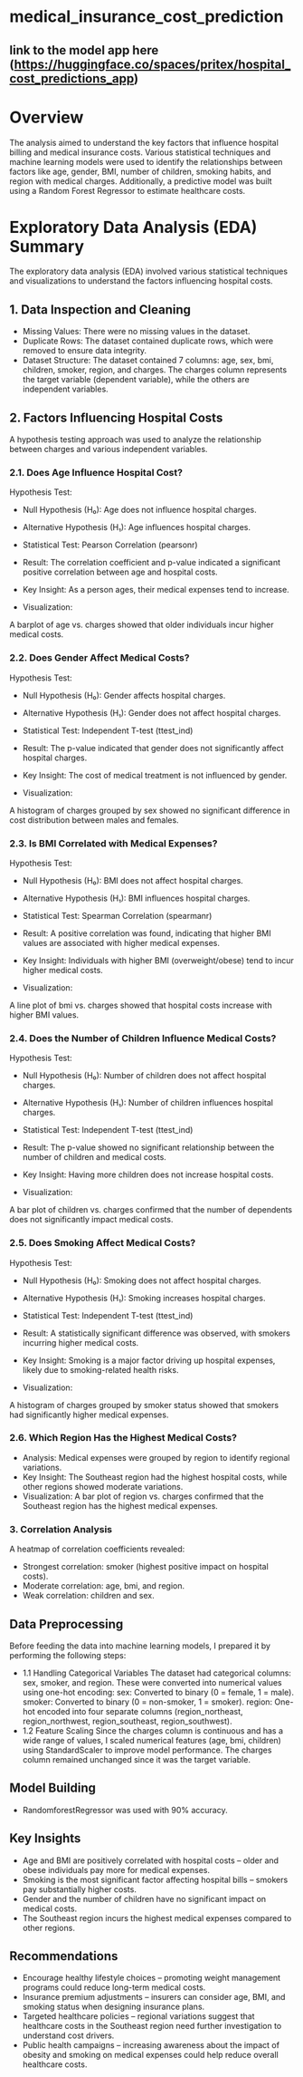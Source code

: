 # medical_insurance_cost_prediction

## link to the model  app here (https://huggingface.co/spaces/pritex/hospital_cost_predictions_app)

# Overview
The analysis aimed to understand the key factors that influence hospital billing and medical insurance costs. Various statistical techniques and machine learning models were used to identify the relationships between factors like age, gender, BMI, number of children, smoking habits, and region with medical charges. Additionally, a predictive model was built using a Random Forest Regressor to estimate healthcare costs.


# Exploratory Data Analysis (EDA) Summary
The exploratory data analysis (EDA) involved various statistical techniques and visualizations to understand the factors influencing hospital costs.

## 1. Data Inspection and Cleaning
- Missing Values: There were no missing values in the dataset.
- Duplicate Rows: The dataset contained duplicate rows, which were removed to ensure data integrity.
- Dataset Structure:
The dataset contained 7 columns: age, sex, bmi, children, smoker, region, and charges.
The charges column represents the target variable (dependent variable), while the others are independent variables.
## 2. Factors Influencing Hospital Costs
A hypothesis testing approach was used to analyze the relationship between charges and various independent variables.

### 2.1. Does Age Influence Hospital Cost?
Hypothesis Test:

- Null Hypothesis (H₀): Age does not influence hospital charges.
- Alternative Hypothesis (H₁): Age influences hospital charges.
- Statistical Test: Pearson Correlation (pearsonr)

- Result: The correlation coefficient and p-value indicated a significant positive correlation between age and hospital costs.

- Key Insight: As a person ages, their medical expenses tend to increase.

- Visualization:

A barplot of age vs. charges showed that older individuals incur higher medical costs.
### 2.2. Does Gender Affect Medical Costs?
Hypothesis Test:

- Null Hypothesis (H₀): Gender affects hospital charges.
- Alternative Hypothesis (H₁): Gender does not affect hospital charges.
- Statistical Test: Independent T-test (ttest_ind)

- Result: The p-value indicated that gender does not significantly affect hospital charges.

- Key Insight: The cost of medical treatment is not influenced by gender.

- Visualization:

A histogram of charges grouped by sex showed no significant difference in cost distribution between males and females.
### 2.3. Is BMI Correlated with Medical Expenses?
Hypothesis Test:

- Null Hypothesis (H₀): BMI does not affect hospital charges.
- Alternative Hypothesis (H₁): BMI influences hospital charges.
- Statistical Test: Spearman Correlation (spearmanr)

- Result: A positive correlation was found, indicating that higher BMI values are associated with higher medical expenses.

- Key Insight: Individuals with higher BMI (overweight/obese) tend to incur higher medical costs.

- Visualization:

A line plot of bmi vs. charges showed that hospital costs increase with higher BMI values.
### 2.4. Does the Number of Children Influence Medical Costs?
Hypothesis Test:

- Null Hypothesis (H₀): Number of children does not affect hospital charges.
- Alternative Hypothesis (H₁): Number of children influences hospital charges.
- Statistical Test: Independent T-test (ttest_ind)

- Result: The p-value showed no significant relationship between the number of children and medical costs.

- Key Insight: Having more children does not increase hospital costs.

- Visualization:

A bar plot of children vs. charges confirmed that the number of dependents does not significantly impact medical costs.
### 2.5. Does Smoking Affect Medical Costs?
Hypothesis Test:

- Null Hypothesis (H₀): Smoking does not affect hospital charges.
- Alternative Hypothesis (H₁): Smoking increases hospital charges.
- Statistical Test: Independent T-test (ttest_ind)

- Result: A statistically significant difference was observed, with smokers incurring higher medical costs.

- Key Insight: Smoking is a major factor driving up hospital expenses, likely due to smoking-related health risks.

- Visualization:

A histogram of charges grouped by smoker status showed that smokers had significantly higher medical expenses.
### 2.6. Which Region Has the Highest Medical Costs?
- Analysis: Medical expenses were grouped by region to identify regional variations.
- Key Insight: The Southeast region had the highest hospital costs, while other regions showed moderate variations.
- Visualization:
A bar plot of region vs. charges confirmed that the Southeast region has the highest medical expenses.
### 3. Correlation Analysis
A heatmap of correlation coefficients revealed:
- Strongest correlation: smoker (highest positive impact on hospital costs).
- Moderate correlation: age, bmi, and region.
- Weak correlation: children and sex.

## Data Preprocessing
Before feeding the data into machine learning models, I prepared it by performing the following steps:

- 1.1 Handling Categorical Variables
The dataset had categorical columns:
sex, smoker, and region.
These were converted into numerical values using one-hot encoding:
sex: Converted to binary (0 = female, 1 = male).
smoker: Converted to binary (0 = non-smoker, 1 = smoker).
region: One-hot encoded into four separate columns (region_northeast, region_northwest, region_southeast, region_southwest).
- 1.2 Feature Scaling
Since the charges column is continuous and has a wide range of values, I scaled numerical features (age, bmi, children) using StandardScaler to improve model performance.
The charges column remained unchanged since it was the target variable.
## Model Building
- RandomforestRegressor was used with 90% accuracy.

## Key Insights
- Age and BMI are positively correlated with hospital costs – older and obese individuals pay more for medical expenses.
- Smoking is the most significant factor affecting hospital bills – smokers pay substantially higher costs.
- Gender and the number of children have no significant impact on medical costs.
- The Southeast region incurs the highest medical expenses compared to other regions.
## Recommendations
- Encourage healthy lifestyle choices – promoting weight management  programs could reduce long-term medical costs.
- Insurance premium adjustments – insurers can consider age, BMI, and smoking status when designing insurance plans.
- Targeted healthcare policies – regional variations suggest that healthcare costs in the Southeast region need further investigation to understand cost drivers.
- Public health campaigns – increasing awareness about the impact of obesity and smoking on medical expenses could help reduce overall healthcare costs.
